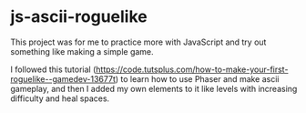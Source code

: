 # js-ascii-roguelike
This project was for me to practice more with JavaScript and try out something like making a simple game. 

I followed this tutorial (https://code.tutsplus.com/how-to-make-your-first-roguelike--gamedev-13677t) to learn how to use Phaser and make ascii gameplay, and then I added my own elements to it like levels with increasing difficulty and heal spaces.
